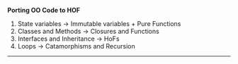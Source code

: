 **Porting OO Code to HOF**

1. State variables -> Immutable variables + Pure Functions
2. Classes and Methods -> Closures and Functions
3. Interfaces and Inheritance -> HoFs
4. Loops -> Catamorphisms and Recursion

---





